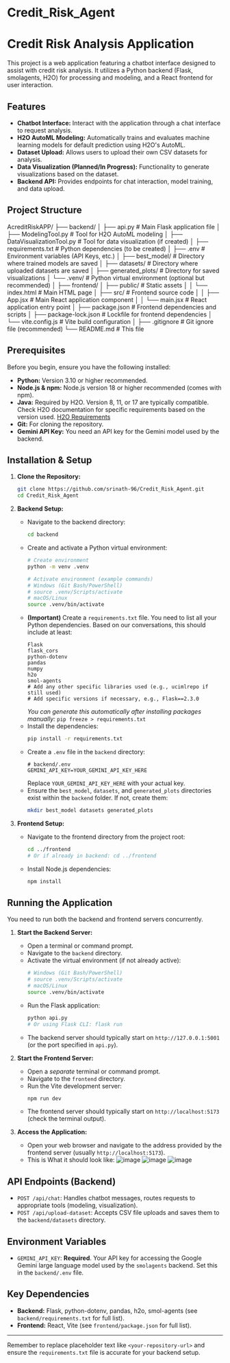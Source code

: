 # Credit_Risk_Agent
# Credit Risk Analysis Application

This project is a web application featuring a chatbot interface designed to assist with credit risk analysis. It utilizes a Python backend (Flask, smolagents, H2O) for processing and modeling, and a React frontend for user interaction.

## Features

*   **Chatbot Interface:** Interact with the application through a chat interface to request analysis.
*   **H2O AutoML Modeling:** Automatically trains and evaluates machine learning models for default prediction using H2O's AutoML.
*   **Dataset Upload:** Allows users to upload their own CSV datasets for analysis.
*   **Data Visualization (Planned/In Progress):** Functionality to generate visualizations based on the dataset.
*   **Backend API:** Provides endpoints for chat interaction, model training, and data upload.

## Project Structure
AcreditRiskAPP/
├── backend/
│   ├── api.py                      # Main Flask application file
│   ├── ModelingTool.py             # Tool for H2O AutoML modeling
│   ├── DataVisualizationTool.py    # Tool for data visualization (if created)
│   ├── requirements.txt            # Python dependencies (to be created)
│   ├── .env                        # Environment variables (API Keys, etc.)
│   ├── best_model/                 # Directory where trained models are saved
│   ├── datasets/                   # Directory where uploaded datasets are saved
│   ├── generated_plots/            # Directory for saved visualizations
│   └── .venv/                      # Python virtual environment (optional but recommended)
│
├── frontend/
│   ├── public/                     # Static assets
│   │   └── index.html              # Main HTML page
│   ├── src/                        # Frontend source code
│   │   ├── App.jsx                 # Main React application component
│   │   └── main.jsx                # React application entry point
│   ├── package.json                # Frontend dependencies and scripts
│   ├── package-lock.json           # Lockfile for frontend dependencies
│   └── vite.config.js              # Vite build configuration
│
├── .gitignore                      # Git ignore file (recommended)
└── README.md                       # This file


## Prerequisites

Before you begin, ensure you have the following installed:

*   **Python:** Version 3.10 or higher recommended.
*   **Node.js & npm:** Node.js version 18 or higher recommended (comes with npm).
*   **Java:** Required by H2O. Version 8, 11, or 17 are typically compatible. Check H2O documentation for specific requirements based on the version used. [H2O Requirements](https://docs.h2o.ai/h2o/latest-stable/h2o-docs/welcome.html#requirements)
*   **Git:** For cloning the repository.
*   **Gemini API Key:** You need an API key for the Gemini model used by the backend.

## Installation & Setup

1.  **Clone the Repository:**
    ```bash
    git clone https://github.com/srinath-96/Credit_Risk_Agent.git
    cd Credit_Risk_Agent
    ```

2.  **Backend Setup:**
    *   Navigate to the backend directory:
        ```bash
        cd backend
        ```
    *   Create and activate a Python virtual environment:
        ```bash
        # Create environment
        python -m venv .venv

        # Activate environment (example commands)
        # Windows (Git Bash/PowerShell)
        # source .venv/Scripts/activate
        # macOS/Linux
        source .venv/bin/activate
        ```
    *   **(Important)** Create a `requirements.txt` file. You need to list all your Python dependencies. Based on our conversations, this should include at least:
        ```
        Flask
        flask_cors
        python-dotenv
        pandas
        numpy
        h2o
        smol-agents
        # Add any other specific libraries used (e.g., ucimlrepo if still used)
        # Add specific versions if necessary, e.g., Flask==2.3.0
        ```
        *You can generate this automatically after installing packages manually:* `pip freeze > requirements.txt`
    *   Install the dependencies:
        ```bash
        pip install -r requirements.txt
        ```
    *   Create a `.env` file in the `backend` directory:
        ```dotenv
        # backend/.env
        GEMINI_API_KEY=YOUR_GEMINI_API_KEY_HERE
        ```
        Replace `YOUR_GEMINI_API_KEY_HERE` with your actual key.
    *   Ensure the `best_model`, `datasets`, and `generated_plots` directories exist within the `backend` folder. If not, create them:
        ```bash
        mkdir best_model datasets generated_plots
        ```

3.  **Frontend Setup:**
    *   Navigate to the frontend directory from the project root:
        ```bash
        cd ../frontend
        # Or if already in backend: cd ../frontend
        ```
    *   Install Node.js dependencies:
        ```bash
        npm install
        ```

## Running the Application

You need to run both the backend and frontend servers concurrently.

1.  **Start the Backend Server:**
    *   Open a terminal or command prompt.
    *   Navigate to the `backend` directory.
    *   Activate the virtual environment (if not already active):
        ```bash
        # Windows (Git Bash/PowerShell)
        # source .venv/Scripts/activate
        # macOS/Linux
        source .venv/bin/activate
        ```
    *   Run the Flask application:
        ```bash
        python api.py
        # Or using Flask CLI: flask run
        ```
    *   The backend server should typically start on `http://127.0.0.1:5001` (or the port specified in `api.py`).

2.  **Start the Frontend Server:**
    *   Open a *separate* terminal or command prompt.
    *   Navigate to the `frontend` directory.
    *   Run the Vite development server:
        ```bash
        npm run dev
        ```
    *   The frontend server should typically start on `http://localhost:5173` (check the terminal output).

3.  **Access the Application:**
    *   Open your web browser and navigate to the address provided by the frontend server (usually `http://localhost:5173`).
    *   This is What it should look like:
![image](https://github.com/user-attachments/assets/5a7ef2d2-1481-4539-b1b8-5bba63751098)
![image](https://github.com/user-attachments/assets/a578fb62-9e97-408c-9c36-5d25868fb873)
![image](https://github.com/user-attachments/assets/58e7c3ab-0df7-4108-9b87-c5affe3d5e8c)

## API Endpoints (Backend)

*   `POST /api/chat`: Handles chatbot messages, routes requests to appropriate tools (modeling, visualization).
*   `POST /api/upload-dataset`: Accepts CSV file uploads and saves them to the `backend/datasets` directory.

## Environment Variables

*   `GEMINI_API_KEY`: **Required**. Your API key for accessing the Google Gemini large language model used by the `smolagents` backend. Set this in the `backend/.env` file.

## Key Dependencies

*   **Backend:** Flask, python-dotenv, pandas, h2o, smol-agents (see `backend/requirements.txt` for full list).
*   **Frontend:** React, Vite (see `frontend/package.json` for full list).

---

Remember to replace placeholder text like `<your-repository-url>` and ensure the `requirements.txt` file is accurate for your backend setup.
